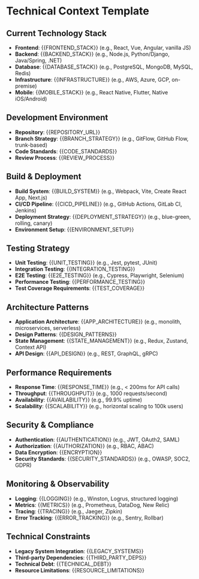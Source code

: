 # Technical Context Template

## Current Technology Stack
- **Frontend**: {{FRONTEND_STACK}} (e.g., React, Vue, Angular, vanilla JS)
- **Backend**: {{BACKEND_STACK}} (e.g., Node.js, Python/Django, Java/Spring, .NET)
- **Database**: {{DATABASE_STACK}} (e.g., PostgreSQL, MongoDB, MySQL, Redis)
- **Infrastructure**: {{INFRASTRUCTURE}} (e.g., AWS, Azure, GCP, on-premise)
- **Mobile**: {{MOBILE_STACK}} (e.g., React Native, Flutter, Native iOS/Android)

## Development Environment
- **Repository**: {{REPOSITORY_URL}}
- **Branch Strategy**: {{BRANCH_STRATEGY}} (e.g., GitFlow, GitHub Flow, trunk-based)
- **Code Standards**: {{CODE_STANDARDS}}
- **Review Process**: {{REVIEW_PROCESS}}

## Build & Deployment
- **Build System**: {{BUILD_SYSTEM}} (e.g., Webpack, Vite, Create React App, Next.js)
- **CI/CD Pipeline**: {{CICD_PIPELINE}} (e.g., GitHub Actions, GitLab CI, Jenkins)
- **Deployment Strategy**: {{DEPLOYMENT_STRATEGY}} (e.g., blue-green, rolling, canary)
- **Environment Setup**: {{ENVIRONMENT_SETUP}}

## Testing Strategy
- **Unit Testing**: {{UNIT_TESTING}} (e.g., Jest, pytest, JUnit)
- **Integration Testing**: {{INTEGRATION_TESTING}}
- **E2E Testing**: {{E2E_TESTING}} (e.g., Cypress, Playwright, Selenium)
- **Performance Testing**: {{PERFORMANCE_TESTING}}
- **Test Coverage Requirements**: {{TEST_COVERAGE}}

## Architecture Patterns
- **Application Architecture**: {{APP_ARCHITECTURE}} (e.g., monolith, microservices, serverless)
- **Design Patterns**: {{DESIGN_PATTERNS}}
- **State Management**: {{STATE_MANAGEMENT}} (e.g., Redux, Zustand, Context API)
- **API Design**: {{API_DESIGN}} (e.g., REST, GraphQL, gRPC)

## Performance Requirements
- **Response Time**: {{RESPONSE_TIME}} (e.g., < 200ms for API calls)
- **Throughput**: {{THROUGHPUT}} (e.g., 1000 requests/second)
- **Availability**: {{AVAILABILITY}} (e.g., 99.9% uptime)
- **Scalability**: {{SCALABILITY}} (e.g., horizontal scaling to 100k users)

## Security & Compliance
- **Authentication**: {{AUTHENTICATION}} (e.g., JWT, OAuth2, SAML)
- **Authorization**: {{AUTHORIZATION}} (e.g., RBAC, ABAC)
- **Data Encryption**: {{ENCRYPTION}}
- **Security Standards**: {{SECURITY_STANDARDS}} (e.g., OWASP, SOC2, GDPR)

## Monitoring & Observability
- **Logging**: {{LOGGING}} (e.g., Winston, Logrus, structured logging)
- **Metrics**: {{METRICS}} (e.g., Prometheus, DataDog, New Relic)
- **Tracing**: {{TRACING}} (e.g., Jaeger, Zipkin)
- **Error Tracking**: {{ERROR_TRACKING}} (e.g., Sentry, Rollbar)

## Technical Constraints
- **Legacy System Integration**: {{LEGACY_SYSTEMS}}
- **Third-party Dependencies**: {{THIRD_PARTY_DEPS}}
- **Technical Debt**: {{TECHNICAL_DEBT}}
- **Resource Limitations**: {{RESOURCE_LIMITATIONS}}